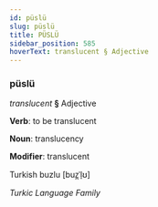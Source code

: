 ```yaml
---
id: püslü
slug: püslü
title: PÜSLÜ
sidebar_position: 585
hoverText: translucent § Adjective
---
```


### püslü

*translucent* **§** Adjective

**Verb**: to be translucent

**Noun**: translucency

**Modifier**: translucent

Turkish buzlu [buz̪ˈl̠ʊ]

*Turkic Language Family*